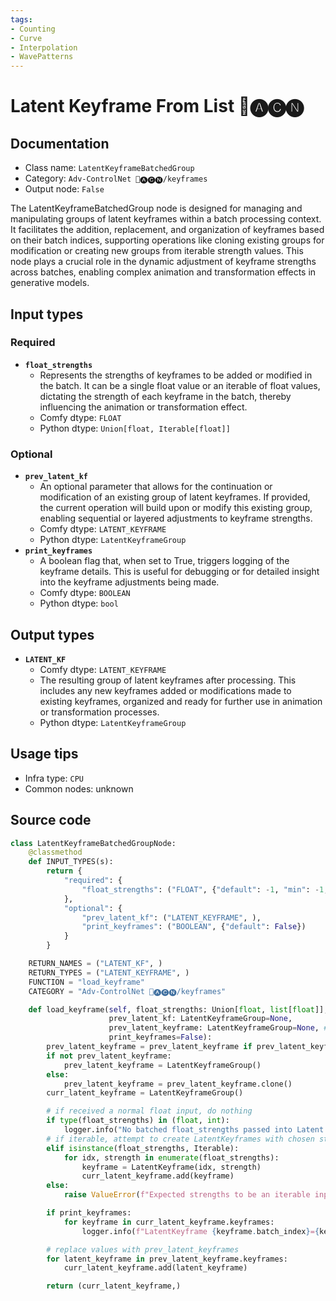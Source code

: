 ```yaml
---
tags:
- Counting
- Curve
- Interpolation
- WavePatterns
---
```


# Latent Keyframe From List 🛂🅐🅒🅝
## Documentation
- Class name: `LatentKeyframeBatchedGroup`
- Category: `Adv-ControlNet 🛂🅐🅒🅝/keyframes`
- Output node: `False`

The LatentKeyframeBatchedGroup node is designed for managing and manipulating groups of latent keyframes within a batch processing context. It facilitates the addition, replacement, and organization of keyframes based on their batch indices, supporting operations like cloning existing groups for modification or creating new groups from iterable strength values. This node plays a crucial role in the dynamic adjustment of keyframe strengths across batches, enabling complex animation and transformation effects in generative models.
## Input types
### Required
- **`float_strengths`**
    - Represents the strengths of keyframes to be added or modified in the batch. It can be a single float value or an iterable of float values, dictating the strength of each keyframe in the batch, thereby influencing the animation or transformation effect.
    - Comfy dtype: `FLOAT`
    - Python dtype: `Union[float, Iterable[float]]`
### Optional
- **`prev_latent_kf`**
    - An optional parameter that allows for the continuation or modification of an existing group of latent keyframes. If provided, the current operation will build upon or modify this existing group, enabling sequential or layered adjustments to keyframe strengths.
    - Comfy dtype: `LATENT_KEYFRAME`
    - Python dtype: `LatentKeyframeGroup`
- **`print_keyframes`**
    - A boolean flag that, when set to True, triggers logging of the keyframe details. This is useful for debugging or for detailed insight into the keyframe adjustments being made.
    - Comfy dtype: `BOOLEAN`
    - Python dtype: `bool`
## Output types
- **`LATENT_KF`**
    - Comfy dtype: `LATENT_KEYFRAME`
    - The resulting group of latent keyframes after processing. This includes any new keyframes added or modifications made to existing keyframes, organized and ready for further use in animation or transformation processes.
    - Python dtype: `LatentKeyframeGroup`
## Usage tips
- Infra type: `CPU`
- Common nodes: unknown


## Source code
```python
class LatentKeyframeBatchedGroupNode:
    @classmethod
    def INPUT_TYPES(s):
        return {
            "required": {
                "float_strengths": ("FLOAT", {"default": -1, "min": -1, "step": 0.001, "forceInput": True}),
            },
            "optional": {
                "prev_latent_kf": ("LATENT_KEYFRAME", ),
                "print_keyframes": ("BOOLEAN", {"default": False})
            }
        }

    RETURN_NAMES = ("LATENT_KF", )
    RETURN_TYPES = ("LATENT_KEYFRAME", )
    FUNCTION = "load_keyframe"
    CATEGORY = "Adv-ControlNet 🛂🅐🅒🅝/keyframes"

    def load_keyframe(self, float_strengths: Union[float, list[float]],
                      prev_latent_kf: LatentKeyframeGroup=None,
                      prev_latent_keyframe: LatentKeyframeGroup=None, # old name
                      print_keyframes=False):
        prev_latent_keyframe = prev_latent_keyframe if prev_latent_keyframe else prev_latent_kf
        if not prev_latent_keyframe:
            prev_latent_keyframe = LatentKeyframeGroup()
        else:
            prev_latent_keyframe = prev_latent_keyframe.clone()
        curr_latent_keyframe = LatentKeyframeGroup()

        # if received a normal float input, do nothing
        if type(float_strengths) in (float, int):
            logger.info("No batched float_strengths passed into Latent Keyframe Batch Group node; will not create any new keyframes.")
        # if iterable, attempt to create LatentKeyframes with chosen strengths
        elif isinstance(float_strengths, Iterable):
            for idx, strength in enumerate(float_strengths):
                keyframe = LatentKeyframe(idx, strength)
                curr_latent_keyframe.add(keyframe)
        else:
            raise ValueError(f"Expected strengths to be an iterable input, but was {type(float_strengths).__repr__}.")    

        if print_keyframes:
            for keyframe in curr_latent_keyframe.keyframes:
                logger.info(f"LatentKeyframe {keyframe.batch_index}={keyframe.strength}")

        # replace values with prev_latent_keyframes
        for latent_keyframe in prev_latent_keyframe.keyframes:
            curr_latent_keyframe.add(latent_keyframe)

        return (curr_latent_keyframe,)

```
